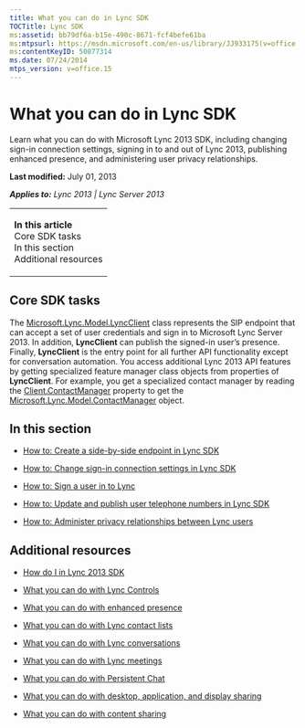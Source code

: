 ```yaml
---
title: What you can do in Lync SDK
TOCTitle: Lync SDK
ms:assetid: bb79df6a-b15e-490c-8671-fcf4befe61ba
ms:mtpsurl: https://msdn.microsoft.com/en-us/library/JJ933175(v=office.15)
ms:contentKeyID: 50877314
ms.date: 07/24/2014
mtps_version: v=office.15
---
```


# What you can do in Lync SDK

Learn what you can do with Microsoft Lync 2013 SDK, including changing sign-in connection settings, signing in to and out of Lync 2013, publishing enhanced presence, and administering user privacy relationships.

**Last modified:** July 01, 2013

***Applies to:** Lync 2013 | Lync Server 2013*

<table>
<colgroup>
<col style="width: 100%" />
</colgroup>
<tbody>
<tr class="odd">
<td><p><strong>In this article</strong><br />
Core SDK tasks<br />
In this section<br />
Additional resources</p></td>
</tr>
</tbody>
</table>

## Core SDK tasks

The [Microsoft.Lync.Model.LyncClient](https://msdn.microsoft.com/en-us/library/jj274980\(v=office.15\)) class represents the SIP endpoint that can accept a set of user credentials and sign in to Microsoft Lync Server 2013. In addition, **LyncClient** can publish the signed-in user’s presence. Finally, **LyncClient** is the entry point for all further API functionality except for conversation automation. You access additional Lync 2013 API features by getting specialized feature manager class objects from properties of **LyncClient**. For example, you get a specialized contact manager by reading the [Client.ContactManager](https://msdn.microsoft.com/en-us/library/jj275688\(v=office.15\)) property to get the [Microsoft.Lync.Model.ContactManager](https://msdn.microsoft.com/en-us/library/jj266459\(v=office.15\)) object.

## In this section

  - [How to: Create a side-by-side endpoint in Lync SDK](how-to-create-a-side-by-side-endpoint-in-lync-sdk.md)

  - [How to: Change sign-in connection settings in Lync SDK](how-to-change-sign-in-connection-settings-in-lync-sdk.md)

  - [How to: Sign a user in to Lync](how-to-sign-a-user-in-to-lync.md)

  - [How to: Update and publish user telephone numbers in Lync SDK](how-to-update-and-publish-user-telephone-numbers-in-lync-sdk.md)

  - [How to: Administer privacy relationships between Lync users](how-to-administer-privacy-relationships-between-lync-users.md)

## Additional resources

  - [How do I in Lync 2013 SDK](how-do-i-in-lync-2013-sdk.md)

  - [What you can do with Lync Controls](what-you-can-do-with-lync-controls.md)

  - [What you can do with enhanced presence](what-you-can-do-with-enhanced-presence.md)

  - [What you can do with Lync contact lists](what-you-can-do-with-lync-contact-lists.md)

  - [What you can do with Lync conversations](what-you-can-do-with-lync-conversations.md)

  - [What you can do with Lync meetings](what-you-can-do-with-lync-meetings.md)

  - [What you can do with Persistent Chat](what-you-can-do-with-persistent-chat.md)

  - [What you can do with desktop, application, and display sharing](what-you-can-do-with-desktop-application-and-display-sharing.md)

  - [What you can do with content sharing](what-you-can-do-with-content-sharing.md)

